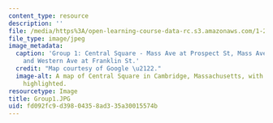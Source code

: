 ```yaml
---
content_type: resource
description: ''
file: /media/https%3A/open-learning-course-data-rc.s3.amazonaws.com/1-252j-urban-transportation-planning-fall-2016/fd092fc9d39804358ad335a30015574b_Group1.JPG
file_type: image/jpeg
image_metadata:
  caption: 'Group 1: Central Square - Mass Ave at Prospect St, Mass Ave at Inman St,
    and Western Ave at Franklin St.'
  credit: "Map courtesy of Google \u2122."
  image-alt: A map of Central Square in Cambridge, Massachusetts, with key intersection
    highlighted.
resourcetype: Image
title: Group1.JPG
uid: fd092fc9-d398-0435-8ad3-35a30015574b
---
```

